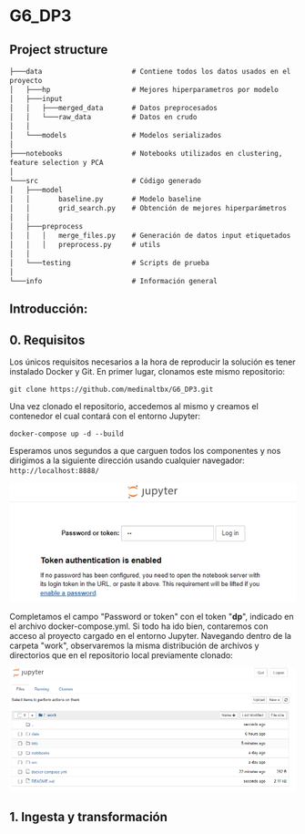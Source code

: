 # G6_DP3

## Project structure

```
├───data                      # Contiene todos los datos usados en el proyecto
│   ├───hp                    # Mejores hiperparametros por modelo
│   ├───input                 
│   │   ├───merged_data       # Datos preprocesados
│   │   └───raw_data          # Datos en crudo
│   │
│   └───models                # Modelos serializados
│
├───notebooks                 # Notebooks utilizados en clustering, feature selection y PCA
│
└───src                       # Código generado
│   ├───model
│   │       baseline.py       # Modelo baseline
│   │       grid_search.py    # Obtención de mejores hiperparámetros
│   │
│   ├───preprocess            
│   │   │   merge_files.py    # Generación de datos input etiquetados
│   │   │   preprocess.py     # utils
│   │
│   └───testing               # Scripts de prueba
│
└───info                      # Información general 
```

## Introducción:

## 0. Requisitos

Los únicos requisitos necesarios a la hora de reproducir la solución es tener instalado Docker y Git. En primer lugar, clonamos este mismo repositorio:
```
git clone https://github.com/medinaltbx/G6_DP3.git
```

Una vez clonado el repositorio, accedemos al mismo y creamos el contenedor el cual contará con el entorno Jupyter:
```
docker-compose up -d --build 
```

Esperamos unos segundos a que carguen todos los componentes y nos dirigimos a la siguiente dirección usando cualquier navegador:
``
http://localhost:8888/
``

![](info/readme_imgs/jupyter_login.png)

Completamos el campo "Password or token" con el token "**dp**", indicado en el archivo docker-compose.yml. Si todo ha ido bien, contaremos con acceso al proyecto cargado en el entorno Jupyter. Navegando dentro de la carpeta "work", observaremos la misma distribución de archivos y directorios que en el repositorio local previamente clonado:

![](info/readme_imgs/jupyter_structure.png)

## 1. Ingesta y transformación

